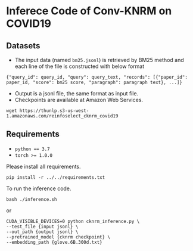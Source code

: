 # Inferece Code of Conv-KNRM on COVID19

## Datasets
* The input data (named ``bm25.jsonl``) is retrieved by BM25 method and each line of the file is constructed with below format
```
{"query_id": query_id, "query": query_text, "records": [{"paper_id": paper_id, "score": bm25 score, "paragraph": paragraph text}, ...]}
```
* Output is a jsonl file, the same format as input file.
* Checkpoints are available at Amazon Web Services.
```
wget https://thunlp.s3-us-west-1.amazonaws.com/reinfoselect_cknrm_covid19
```

## Requirements

* `python == 3.7`
* `torch >= 1.0.0`

Please install all requirements.
```
pip install -r ../../requirements.txt
```

To run the inference code.

```
bash ./inference.sh
```
or
```
CUDA_VISIBLE_DEVICES=0 python cknrm_inference.py \
--test_file {input jsonl} \
--out_path {output jsonl} \
--pretrained_model {cknrm checkpoint} \
--embedding_path {glove.6B.300d.txt}
```

